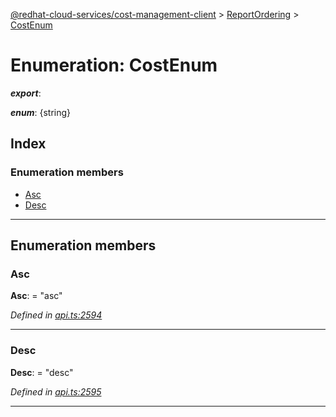 [@redhat-cloud-services/cost-management-client](../README.md) > [ReportOrdering](../modules/reportordering.md) > [CostEnum](../enums/reportordering.costenum.md)

# Enumeration: CostEnum

*__export__*: 

*__enum__*: {string}

## Index

### Enumeration members

* [Asc](reportordering.costenum.md#asc)
* [Desc](reportordering.costenum.md#desc)

---

## Enumeration members

<a id="asc"></a>

###  Asc

**Asc**:  = "asc"

*Defined in [api.ts:2594](https://github.com/RedHatInsights/javascript-clients/blob/master/packages/cost-management/api.ts#L2594)*

___
<a id="desc"></a>

###  Desc

**Desc**:  = "desc"

*Defined in [api.ts:2595](https://github.com/RedHatInsights/javascript-clients/blob/master/packages/cost-management/api.ts#L2595)*

___

